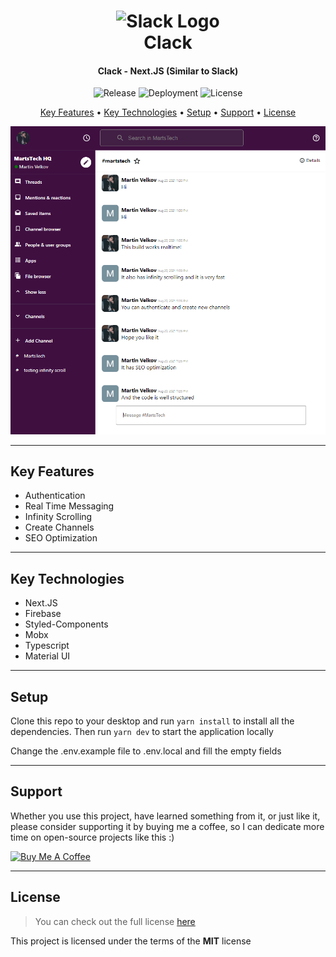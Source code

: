 <h1 align="center">
  <img width="200px" src="https://upload.wikimedia.org/wikipedia/commons/thumb/b/b9/Slack_Technologies_Logo.svg/1920px-Slack_Technologies_Logo.svg.png" alt="Slack Logo" />
  <br />
  Clack
  <br />
</h1>

<h4 align="center">
   Clack - Next.JS (Similar to Slack)
</h4>

<p align="center">
   <img src="https://img.shields.io/github/v/release/MartsTech/slack-clone" alt="Release" />
   <img src="https://vercelbadge.vercel.app/api/MartsTech/slack-clone" alt="Deployment" />
   <img src="https://img.shields.io/github/license/MartsTech/slack-clone" alt="License" />
</p>

<p align="center">
  <a href="#key-features">Key Features</a> •
  <a href="#key-technologies">Key Technologies</a> •
  <a href="#setup">Setup</a> •
  <a href="#support">Support</a> •
  <a href="#license">License</a>
</p>

![Home Screenshot](public/screenshots/home.png?raw=true "Home Screenshot")

---

## Key Features

- Authentication
- Real Time Messaging
- Infinity Scrolling
- Create Channels
- SEO Optimization

---

## Key Technologies

- Next.JS
- Firebase
- Styled-Components
- Mobx
- Typescript
- Material UI

---

## Setup

Clone this repo to your desktop and run `yarn install` to install all the dependencies.
Then run `yarn dev` to start the application locally

Change the .env.example file to .env.local and fill the empty fields

---

## Support

Whether you use this project, have learned something from it, or just like it, please consider supporting it by buying me a coffee, so I can dedicate more time on open-source projects like this :)

<a href="https://www.buymeacoffee.com/martstech" target="_blank">
  <img src="https://cdn.buymeacoffee.com/buttons/v2/default-yellow.png" alt="Buy Me A Coffee" height="60px" width="217px" />
</a>

---

## License

> You can check out the full license [here](https://github.com/MartsTech/slack-clone/blob/main/LICENSE)

This project is licensed under the terms of the **MIT** license
